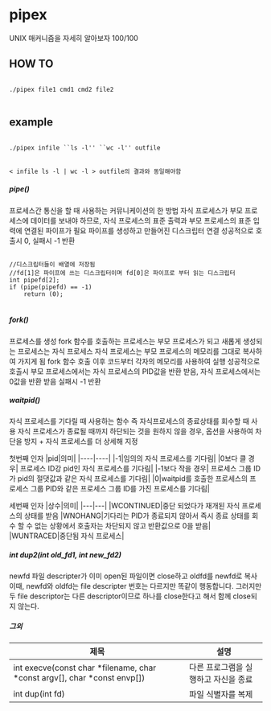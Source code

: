 # pipex

UNIX 매커니즘을 자세히 알아보자
100/100


## HOW TO
<pre>
<code>
./pipex file1 cmd1 cmd2 file2
</code>
</pre>

## example
<pre>
<code>
./pipex infile ``ls -l'' ``wc -l'' outfile
</code>
</pre>
`< infile ls -l | wc -l > outfile의 결과와 동일해야함`

##### pipe()
프로세스간 통신을 할 때 사용하는 커뮤니케이션의 한 방법
자식 프로세스가 부모 프로세스에 데이터를 보내야 하므로, 자식 프로세스의 표준 출력과 부모 프로세스의 표준 입력에 연결된 파이프가 필요
파이프를 생성하고 만들어진 디스크립터 연결
성공적으로 호출시 0, 실패시 -1 반환
<pre>
<code>
//디스크립터들이 배열에 저장됨
//fd[1]은 파이프에 쓰는 디스크립터이며 fd[0]은 파이프로 부터 읽는 디스크립터
int pipefd[2];
if (pipe(pipefd) == -1)
	return (0);
</code>
</pre>

##### fork()
프로세스를 생성
fork 함수를 호출하는 프로세스는 부모 프로세스가 되고 새롭게 생성되는 프로세스는 자식 프로세스
자식 프로세스는 부모 프로세스의 메모리를 그대로 복사하여 가지게 됨
fork 함수 호출 이후 코드부터 각자의 메모리를 사용하여 실행
성공적으로 호출시 부모 프로세스에서는 자식 프로세스의 PID값을 반환 받음, 자식 프로세스에서는 0값을 반환 받음
실패시 -1 반환

##### waitpid()
자식 프로세스를 기다릴 때 사용하는 함수
즉 자식프로세스의 종료상태를 회수할 때 사용
자식 프로세스가 종료될 때까지 하단되는 것을 원하지 않을 경우, 옵션을 사용하여 차단을 방지 + 자식 프로세스를 더 상세해 지정

첫번째 인자
|pid|의미|
|----|----|
|-1|임의의 자식 프로세스를 기다림|
|0보다 클 경우| 프로세스 ID강 pid인 자식 프로세스를 기다림|
|-1보다 작을 경우| 프로세스 그룹 ID가 pid의 절댓값과 같은 자식 프로세스를 기다림|
|0|waitpid를 호출한 프로세스의 프로세스 그룹 PID와 같은 프로세스 그룹 ID를 가진 프로세스를 기다림|

세번째 인자
|상수|의미|
|---|---|
|WCONTINUED|중단 되었다가 재개된 자식 프로세스의 상태를 받음
|WNOHANG|기다리는 PID가 종료되지 않아서 즉시 종료 상태를 회수 할 수 없는 상황에서 호출자는 차단되지 않고 반환값으로 0을 받음|
|WUNTRACED|중단됨 자식 프로세스|

 
##### int dup2(int old_fd1, int new_fd2)
newfd 파일 descripter가 이미 open된 파일이면 close하고 oldfd를 newfd로 복사
이때, newfd와 oldfd는 file descripter 번호는 다르지만 똑같이 행동합니다.
그러지만 두 file descriptor는 다른 descriptor이므로 하나를 close한다고 해서 함께 close되지 않는다.



##### 그외
|제목|설명|
|------|---|
|int execve(const char *filename, char *const argv[], char *const envp[])|다른 프로그램을 실행하고 자신을 종료|
|int dup(int fd)|파일 식별자를 복제|

